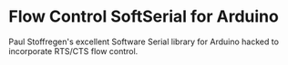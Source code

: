 # Flow Control SoftSerial for Arduino
Paul Stoffregen's excellent Software Serial library for Arduino hacked to incorporate RTS/CTS flow control.

